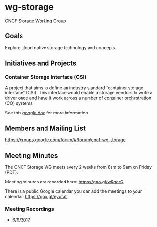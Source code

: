 # wg-storage

CNCF Storage Working Group

## Goals

Explore cloud native storage technology and concepts.

## Initiatives and Projects

### Container Storage Interface (CSI)

A project that aims to define an industry standard “container storage interface” (CSI). This interface would enable a storage vendors to write a driver once and have it work across a number of container orchestration (CO) systems

See this [google doc](https://docs.google.com/document/d/1JMNVNP-ZHz8cGlnqckOnpJmHF-DNY7IYP-Di7iuVhQI/edit#) for more information.

## Members and Mailing List

https://groups.google.com/forum/#!forum/cncf-wg-storage

## Meeting Minutes

The CNCF Storage WG meets every 2 weeks from 8am to 9am on Friday (PDT).

Meeting minutes are recorded here: https://goo.gl/wRqerO

There is a public Google calendar you can add the meetings to your calendar: https://goo.gl/eyutah

### Meeting Recordings

* [6/9/2017](https://youtu.be/qAw3y6rdRbs)
